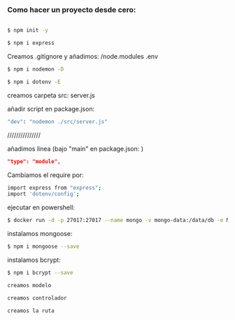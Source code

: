 ### Como hacer un proyecto desde cero:

```bash

$ npm init -y
```

```bash
$ npm i express
```

Creamos .gitignore y añadimos:
	/node.modules
	.env

```bash
$ npm i nodemon -D
```

```bash
$ npm i dotenv -E
```

creamos carpeta src:
    server.js

añadir script en package.json:

```bash
"dev": "nodemon ./src/server.js"
```

///////////////

añadimos linea (bajo "main" en package.json:
) 
```json
"type": "module",
```
Cambiamos el require por:
```bash
import express from "express";
import 'dotenv/config';
```

ejecutar en powershell:
```bash
$ docker run -d -p 27017:27017 --name mongo -v mongo-data:/data/db -e MONGO_INITDB_ROOT_USERNAME=root -e MONGO_INITDB_ROOT_PASSWORD=root mongo:latest
```

instalamos mongoose:
```bash
$ npm i mongoose --save
```

instalamos bcrypt:
```bash
$ npm i bcrypt --save
```

```txt
creamos modelo
```

```txt
creamos controlador
```

```txt
creamos la ruta
```

